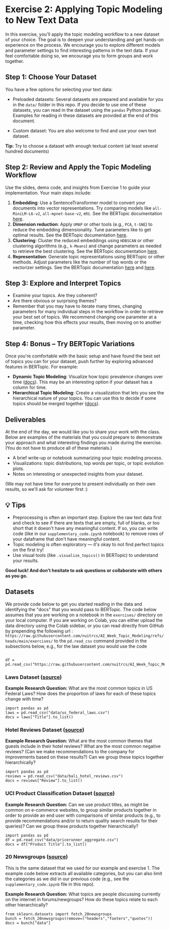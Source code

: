 # Exercise 2: Applying Topic Modeling to New Text Data

In this exercise, you'll apply the topic modeling workflow to a new dataset of your choice. The goal is to deepen your understanding and get hands-on experience on the process. We encourage you to explore different models and parameter settings to find interesting patterns in the text data.  If your feel comfortable doing so, we encourage you to form groups and work together.



## Step 1: Choose Your Dataset

You have a few options for selecting your text data:

- Preloaded datasets: Several datasets are prepared and available for you in the `data/` folder in this repo. If you decide to use one of these datasets, you can read in the dataset using the `pandas` Python package. Examples for reading in these datasets are provided at the end of this document.

- Custom dataset: You are also welcome to find and use your own text dataset.

**Tip:** Try to choose a dataset with enough textual content (at least several hundred documents)



## Step 2: Review and Apply the Topic Modeling Workflow

Use the slides, demo code, and insights from Exercise 1 to guide your implementation. Your main steps include:

1. **Embedding**: Use a SentenceTransformer model to convert your documents into vector representations. Try comparing models like `all-MiniLM-L6-v2`, `all-mpnet-base-v2`, etc.  See the BERTopic documentation [here](https://maartengr.github.io/BERTopic/getting_started/embeddings/embeddings.html).
2. **Dimension reduction**: Apply `UMAP` or other tools (e.g., `PCA`, `t-SNE`) to reduce the embedding dimensionality. Tune parameters like to get optimal results.  See the BERTopic documentation [here](https://maartengr.github.io/BERTopic/getting_started/dim_reduction/dim_reduction.html).
3. **Clustering**: Cluster the reduced embeddings using `HDBSCAN` or other clustering algorithms (e.g., `k-Means`) and change parameters as needed to retrieve the best clustering. See the BERTopic documentation [here](https://maartengr.github.io/BERTopic/getting_started/clustering/clustering.html).
4. **Representation**: Generate topic representations using BERTopic or other methods. Adjust parameters like the number of top words or the vectorizer settings.  See the BERTopic documentation [here](https://maartengr.github.io/BERTopic/getting_started/best_practices/best_practices.html#improving-default-representation) and [here](https://maartengr.github.io/BERTopic/getting_started/representation/representation.html).



## Step 3: Explore and Interpret Topics

- Examine your topics. Are they coherent?
- Are there obvious or surprising themes?
- Remember that you may have to iterate many times, changing parameters for many individual steps in the workflow in order to retrieve your best set of topics.  We recommend changing one parameter at a time, checking how this effects your results, then moving on to another parameter.



## Step 4: Bonus – Try BERTopic Variations

Once you're comfortable with the basic setup and have found the best set of topics you can for your dataset, push further by exploring advanced features in BERTopic. For example:

- **Dynamic Topic Modeling**: Visualize how topic prevalence changes over time ([docs](https://maartengr.github.io/BERTopic/getting_started/topicsovertime/topicsovertime.html)).  This may be an interesting option if your dataset has a column for time.
- **Hierarchical Topic Modeling**: Create a visualization that lets you see the hierarchical nature of your topics. You can use this to decide if some topics should be merged together ([docs](https://maartengr.github.io/BERTopic/getting_started/hierarchicaltopics/hierarchicaltopics.html)).


## Deliverables

At the end of the day, we would like you to share your work with the class. Below are examples of the materials that you could prepare to demonstrate your approach and what interesting findings you made during the exercise.  (You do not have to produce all of these materials.)

- A brief write-up or notebook summarizing your topic modeling process.
- Visualizations: topic distributions, top words per topic, or topic evolution plots.
- Notes on interesting or unexpected insights from your dataset.

(We may not have time for everyone to present individually on their own results, so we'll ask for volunteer first :) 



## 💡 Tips

- Preprocessing is often an important step. Explore the raw text data first and check to see if there are texts that are empty, full of blanks, or too short that it doesn't have any meaningful content.  If so, you can write code (like in our `supplementary_code.ipynb` notebook) to remove rows of your dataframe that don't have meaningful content.
- Topic modeling is often exploratory — it's okay to not find perfect topics on the first try!
- Use visual tools (like `.visualize_topics()` in BERTopic) to understand your results.

**Good luck! And don’t hesitate to ask questions or collaborate with others as you go.**



## Datasets

We provide code below to get you started reading in the data and identifying the "docs" that you would pass to BERTopic.  The code below assumes that you are working on a notebook in the `exercises/` directory on your local computer.  If you are working on Colab, you can either upload the data directory using the Colab sidebar, or you can read directly from GitHub by prepending the following url : `https://raw.githubusercontent.com/nuitrcs/AI_Week_Topic_Modeling/refs/heads/main/exercises/` to the `pd.read_csv` command provided in the subsections below, e.g., for the law dataset you would use the code 

```

df = pd.read_csv("https://raw.githubusercontent.com/nuitrcs/AI_Week_Topic_Modeling/refs/heads/main/exercises/data/us_federal_laws.csv")

```


### Laws Dataset ([source](https://enjalot.github.io/latent-scope/us-federal-laws))

**Example Research Question:** What are the most common topics in US Federal Laws?  How does the proportion of laws for each of these topics change with time?

```
import pandas as pd
laws = pd.read_csv("data/us_federal_laws.csv")
docs = laws["Title"].to_list()
```


### Hotel Reviews Dataset ([source](https://data.mendeley.com/datasets/s62ycm698z/2))

**Example Research Question:** What are the most common themes that guests include in their hotel reviews?  What are the most common negative reviews?  (Can we make recommendations to the company for improvements based on these results?)  Can we group these topics together hierarchically?

```
import pandas as pd
reviews = pd.read_csv("data/bali_hotel_reviews.csv")
docs = reviews["Review"].to_list()
```

### UCI Product Classification Dataset ([source](https://archive.ics.uci.edu/dataset/837/product+classification+and+clustering))

**Example Research Question:** Can we use product titles, as might be common on e-commerce websites, to group similar products together in order to provide an end user with comparisons of similar products (e.g., to provide recommendations and/or to return quality search results for their queries)?  Can we group these products together hierarchically?

```
import pandas as pd
df = pd.read_csv("data/pricerunner_aggregate.csv")
docs = df["Product Title"].to_list()
```

### 20 Newsgroups ([source](https://scikit-learn.org/stable/datasets/real_world.html#newsgroups-dataset))

This is the same dataset that we used for our example and exercise 1. The example code below extracts all available categories, but you can also limit the categories as we did in our previous code (e.g., see the `supplementary_code.ipynb` file in this repo). 

**Example Research Question:** What topics are people discussing currently on the internet in forums/newgroups?  How do these topics relate to each other hierarchically?

```
from sklearn.datasets import fetch_20newsgroups
bunch = fetch_20newsgroups(remove=("headers","footers","quotes"))
docs = bunch["data"]
```
